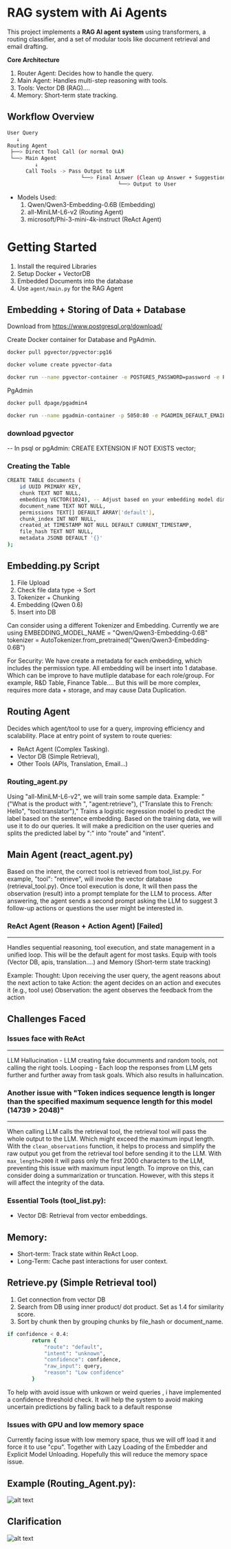 # RAG system with Ai Agents
This project implements a **RAG AI agent system** using transformers, a routing classifier, and a set of modular tools like document retrieval and email drafting.

**Core Architecture**
1. Router Agent: Decides how to handle the query.
2. Main Agent: Handles multi-step reasoning with tools.
3. Tools: Vector DB (RAG)....
4. Memory: Short-term state tracking.

## Workflow Overview

```bash
User Query
   ↓
Routing Agent
 ├──> Direct Tool Call (or normal QnA)
 └──> Main Agent
         ↓
      Call Tools -> Pass Output to LLM
                        └──> Final Answer (Clean up Answer + Suggestion)
                                    └──> Output to User
```

 - Models Used:
    1. Qwen/Qwen3-Embedding-0.6B (Embedding)
    2. all-MiniLM-L6-v2 (Routing Agent)
    3. microsoft/Phi-3-mini-4k-instruct (ReAct Agent)

# Getting Started
1. Install the required Libraries
2. Setup Docker + VectorDB
3. Embedded Documents into the database
4. Use `agent/main.py` for the RAG Agent

## Embedding + Storing of Data + Database
Download from https://www.postgresql.org/download/

Create Docker container for Database and PgAdmin.
```bash
docker pull pgvector/pgvector:pg16

docker volume create pgvector-data

docker run --name pgvector-container -e POSTGRES_PASSWORD=password -e POSTGRES_DB=vectordb -p 5432:5432 -v pgvector-data:/var/lib/postgresql/data -d pgvector/pgvector:pg16
```

PgAdmin
```bash
docker pull dpage/pgadmin4

docker run --name pgadmin-container -p 5050:80 -e PGADMIN_DEFAULT_EMAIL=test@user.com -e PGADMIN_DEFAULT_PASSWORD=password -d dpage/pgadmin4
```
### download pgvector 
-- In psql or pgAdmin:
CREATE EXTENSION IF NOT EXISTS vector;

### Creating the Table
```bash
CREATE TABLE documents (
    id UUID PRIMARY KEY,
    chunk TEXT NOT NULL,
    embedding VECTOR(1024), -- Adjust based on your embedding model dimension
    document_name TEXT NOT NULL,
    permissions TEXT[] DEFAULT ARRAY['default'],
    chunk_index INT NOT NULL,
    created_at TIMESTAMP NOT NULL DEFAULT CURRENT_TIMESTAMP,
    file_hash TEXT NOT NULL,
    metadata JSONB DEFAULT '{}'
);
```

## Embedding.py Script
1. File Upload
2. Check file data type -> Sort
3. Tokenizer + Chunking
4. Embedding (Qwen 0.6)
5. Insert into DB

Can consider using a different Tokenizer and Embedding. Currently we are using 
    EMBEDDING_MODEL_NAME = "Qwen/Qwen3-Embedding-0.6B"
    tokenizer = AutoTokenizer.from_pretrained("Qwen/Qwen3-Embedding-0.6B")

For Security:
We have create a metadata for each embedding, which includes the permission type. All embedding will be insert into 1 database. Which can be improve to have mutliple database for each role/group. For example, R&D Table, Finance Table.... But this will be more complex, requires more data + storage, and may cause Data Duplication.

## Routing Agent
Decides which agent/tool to use for a query, improving efficiency and scalability.
Place at entry point of system to route queries:
 * ReAct Agent (Complex Tasking).
 * Vector DB (Simple Retrieval),
 * Other Tools (APIs, Translation, Email...)

### Routing_agent.py
Using "all-MiniLM-L6-v2", we will train some sample data. Example: "("What is the product with ", "agent:retrieve"),
    ("Translate this to French: Hello", "tool:translator"),"
Trains a logistic regression model to predict the label based on the sentence embedding.
Based on the training data, we will use it to do our queries. It will make a predicition on the user queries and splits the predicted label by ":" into "route" and "intent".

## Main Agent (react_agent.py)
Based on the intent, the correct tool is retrieved from tool_list.py. For example, "tool": "retrieve", will invoke the vector database (retrieval_tool.py). Once tool execution is done, It will then pass the observation (result) into a prompt template for the LLM to process. After answering, the agent sends a second prompt asking the LLM to suggest 3 follow-up actions or questions the user might be interested in.

### ReAct Agent (Reason + Action Agent) [Failed]
----------
Handles sequential reasoning, tool execution, and state management in a unified loop. This will be the default agent for most tasks. 
Equip with tools (Vector DB, apis, translation....) and Memory (Short-term state tracking)

Example: 
Thought: Upon receiving the user query, the agent reasons about the next action to take
Action: the agent decides on an action and executes it (e.g., tool use)
Observation: the agent observes the feedback from the action

## Challenges Faced
### Issues face with ReAct
----------
LLM Hallucination - LLM creating fake documments and random tools, not calling the right tools.
Looping - Each loop the responses from LLM gets further and further away from task goals. Which also results in halluincation.


### Another issue with "Token indices sequence length is longer than the specified maximum sequence length for this model (14739 > 2048)"
----------
When calling LLM calls the retrieval tool, the retrieval tool will pass the whole output to the LLM. Which might exceed the maximum input length. With the `clean_observations` function, it helps to process and simplify the raw output you get from the retrieval tool before sending it to the LLM.  With `max_length=2000` it will pass only the first 2000 characters to the LLM, preventing this issue with maximum input length. To improve on this, can consider doing a summarization or truncation. However, with this steps it will affect the integrity of the data.

### Essential Tools (tool_list.py):
* Vector DB: Retrieval from vector embeddings.

## Memory:
* Short-term: Track state within ReAct Loop.
* Long-Term: Cache past interactions for user context.


## Retrieve.py (Simple Retrieval tool)
1. Get connection from vector DB
2. Search from DB using inner product/ dot product. Set as 1.4 for similarity score.
3. Sort by chunk then by grouping chunks by file_hash or document_name.

```bash
if confidence < 0.4:
        return {
            "route": "default",
            "intent": "unknown",
            "confidence": confidence,
            "raw_input": query,
            "reason": "Low confidence"
        }
```
To help with avoid issue with unkown or weird queries , i have implemented a confidence threshold check. It will help the system to avoid making uncertain predictions by falling back to a default response

### Issues with GPU and low memory space
Currently facing issue with low memory space, thus we will off load it and force it to use "cpu".  Together with Lazy Loading of the Embedder and Explicit Model Unloading. Hopefully this will reduce the memory space issue.

## Example (Routing_Agent.py): 
![alt text](img/image.png)

## Clarification
![alt text](img/image-1.png)
